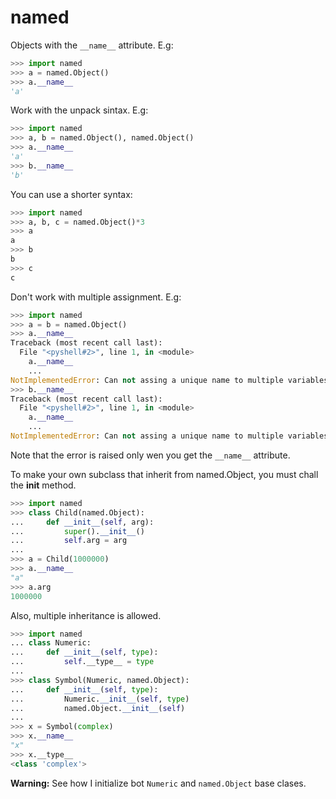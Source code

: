 # named

Objects with the `__name__` attribute. E.g:

```python
>>> import named
>>> a = named.Object()
>>> a.__name__
'a'
```

Work with the unpack sintax. E.g:

```python
>>> import named
>>> a, b = named.Object(), named.Object()
>>> a.__name__
'a'
>>> b.__name__
'b'
```

You can use a shorter syntax:

```python
>>> import named
>>> a, b, c = named.Object()*3
>>> a
a
>>> b
b
>>> c
c
```

Don't work with multiple assignment. E.g:

```python
>>> import named
>>> a = b = named.Object()
>>> a.__name__
Traceback (most recent call last):
  File "<pyshell#2>", line 1, in <module>
    a.__name__
    ...
NotImplementedError: Can not assing a unique name to multiple variables.
>>> b.__name__
Traceback (most recent call last):
  File "<pyshell#2>", line 1, in <module>
    a.__name__
    ...
NotImplementedError: Can not assing a unique name to multiple variables.
```

Note that the error is raised only wen you get the `__name__` attribute.

To make your own subclass that inherit from named.Object, you must chall the
__init__ method.

```python
>>> import named
>>> class Child(named.Object):
...     def __init__(self, arg):
...         super().__init__()
...         self.arg = arg
...
>>> a = Child(1000000)
>>> a.__name__
"a"
>>> a.arg
1000000
```

Also, multiple inheritance is allowed.

```python
>>> import named
... class Numeric:
...     def __init__(self, type):
...         self.__type__ = type
...
>>> class Symbol(Numeric, named.Object):
...     def __init__(self, type):
...         Numeric.__init__(self, type)
...         named.Object.__init__(self)
...
>>> x = Symbol(complex)
>>> x.__name__
"x"
>>> x.__type__
<class 'complex'>
```

**Warning:** See how I initialize bot `Numeric` and `named.Object` base clases.
